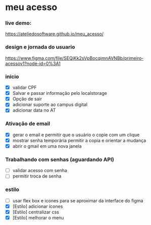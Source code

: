 # meu acesso

### live demo:
https://ateliedosoftware.github.io/meu_acesso/

### design e jornada do usuario
https://www.figma.com/file/SEQjKk2sVpBocqimnAVNBb/primeiro-acessov1?node-id=0%3A1

### inicio
- [x] validar CPF
- [x] Salvar e passar informação pelo localstorage
- [x] Opção de sair
- [x] adicionar suporte ao campus digital
- [x] adicionar data no AT
### Ativação de email
- [x] gerar o email e permitir que o usuário o copie com um clique
- [x]  mostrar senha temporária permitir a copia e orientar a mudança
- [x]  abrir o gmail em uma nova janela
### Trabalhando com senhas (aguardando API)
- [ ] validar acesso com senha
- [ ] permitir troca de senha
### estilo 
- [ ] usar flex box e icones para se aproximar da interface do figma
- [x] [Estilo] adicionar ícones
- [x] [Estilo] centralizar css
- [x] [Estilo] melhorar o menu

